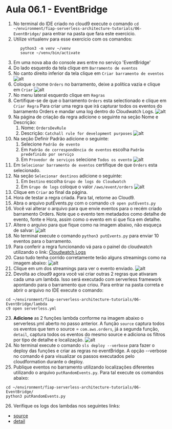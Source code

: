 # Aula 06.1 - EventBridge

1. No terminal do IDE criado no cloud9 execute o comando `cd ~/environment/fiap-serverless-architecture-tutorials/06-EventBridge/` para entrar na pasta que fara este exercicio.
2. Utilize virtualenv para esse exercicio com os comandos:
   ``` shell
      python3 -m venv ~/venv 
      source ~/venv/bin/activate
   ```
3. Em uma nova aba do console aws entre no serviço 'EventBridge'
4. Do lado esquerdo da tela clique em `Barramento de eventos`
5. No canto direito inferior da tela clique em `Criar barramento de eventos` 
   ![alt](img/eb1.png)
6. Coloque o nome `Orders` no barramento, deixe a política vazia e clique em `Criar`
   ![alt](img/eb2.png)
7. No menu lateral esquerdo clique em `Regras`
8. Certifique-se de que o barramento `Orders` esta selectionado e clique em `Criar Regra` Para criar uma regra que irá capturar todos os eventos do barramento Orders e mandar uma log dentro do Cloudwatch Logs.
   ![alt](img/eb3.png)
9. Na página de criação da regra adicione o seguinte na seção Nome e Descrição:
   1. Nome: `OrdersDevRule`
   2. Descrição: `Catchall rule for development purposes`
   ![alt](img/eb4.png)
10. Na seção Definir Padrão adicione o seguinte:
    1. Selecione `Padrão de evento`
    2. Em `Padrão de correspondência de eventos` escolha `Padrão predefinido por serviço`
    3. Em `Provedor de serviços` selecione `Todos os evento`
   ![alt](img/eb5.png)
11. Em `Selecionar barramento de eventos` certifique de que `Orders` esta selecionado.
12. Na seção `Selecionar destinos` adicione o seguinte:
    1. Em `Destino` escolha `Grupo de logs do Cloudwatch`
    2. Em `Grupo de logs` coloque o valor `/aws/event/orders`
   ![alt](img/eb6.png)
13. Clique em `Criar` ao final da página.
14. Hora de testar a regra criada. Para tal, retorne ao Cloud9.
15. Abra o arquivo putEvents.py com o comando `c9 open putEvents.py`
16. Você vai alterar o arquivo para que envie eventos para o recém criado barramento Orders. Note que o evento tem metadados como detalhe de evento, fonte e Hora, assim como o evento em si que fica em detalhe. 
17. Altere o arquivo para que fique como na imagem abaixo, não esqueça de salvar:
   ![alt](img/code1.png)
18. No terminal execute o comando `python3 putEvents.py` para enviar 10 eventos para o barramento.
19. Para conferir a regra funcionando vá para o painel do cloudwatch utilizando o link: [Cloudwatch Logs](https://console.aws.amazon.com/cloudwatch/home?region=us-east-1#logsV2:log-groups/log-group/$252Faws$252Fevents$252Forders)
20. Caso tudo tenha corrido corretamente terão alguns streamings como na imagem abaixo:
    ![alt](img/eb7.png)
21. Clique em um dos streamings para ver o evento enviado.
    ![alt](img/eb8.png)
22. Devolta ao cloud9 agora você vai criar outras 2 regras que ativaram cada uma um lambda. Isso será executado com serverless framework apontando para o barramento que criou. Para entrar na pasta correta e abrir o arquivo no IDE execute o comando:
``` shell
cd ~/environment/fiap-serverless-architecture-tutorials/06-EventBridge/lambda
c9 open serverless.yml
```
23. <strong>Adicione</strong> as 2 funções lambda conforme na imagem abaixo o serverless.yml aberto no passo anterior. A função `source` captura todos os eventos que tem o source = `com.aws.orders`, já a segunda função, `detail`, captura todos os eventos do mesmo source e adiciona os filtros por tipo de detalhe e localização.
    ![alt](img/code2.png)
24. No terminal execute o comando `sls deploy --verbose` para fazer o deploy das funções e criar as regras no eventBridge. A opção --verbose no comando é para visualizar os passos executados pelo cloudformation durante o deploy.
25. Publique eventos no barramento utilizando localizações diferentes utilizando o arquivo `putRandomEvents.py`. Para tal execute os comandos abaixo:
``` shell
cd ~/environment/fiap-serverless-architecture-tutorials/06-EventBridge/
python3 putRandomEvents.py
```
26. Verifique os logs dos lambdas nos seguintes links:
- [source](https://console.aws.amazon.com/cloudwatch/home?region=us-east-1#logsV2:log-groups/log-group/$252Faws$252Flambda$252Fevent-filter-dev-source)
- [detail](https://console.aws.amazon.com/cloudwatch/home?region=us-east-1#logsV2:log-groups/log-group/$252Faws$252Flambda$252Fevent-filter-dev-detail)
